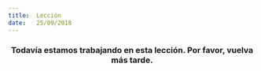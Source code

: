```yaml
---
title:  Lección
date:   25/09/2018
---
```


### <center>Todavía estamos trabajando en esta lección. Por favor, vuelva más tarde.</center>